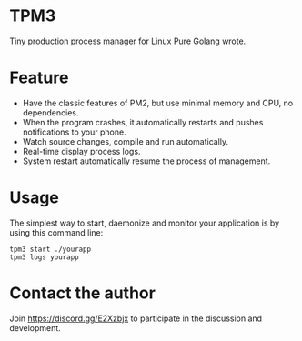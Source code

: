 # TPM3
Tiny production process manager for Linux
Pure Golang wrote.

# Feature
- Have the classic features of PM2, but use minimal memory and CPU, no dependencies.
- When the program crashes, it automatically restarts and pushes notifications to your phone.
- Watch source changes, compile and run automatically.
- Real-time display process logs.
- System restart automatically resume the process of management.


# Usage
The simplest way to start, daemonize and monitor your application is by using this command line:

```
tpm3 start ./yourapp
tpm3 logs yourapp
```

# Contact the author

Join https://discord.gg/E2Xzbjx
to participate in the discussion and development.
